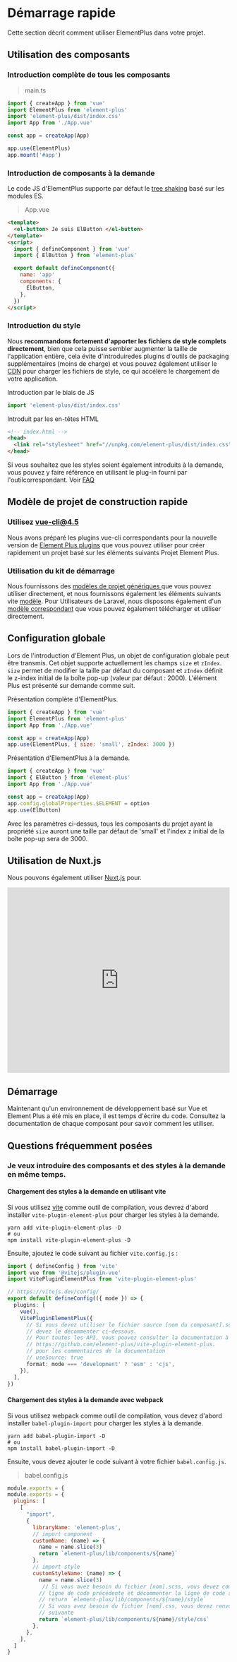 # Démarrage rapide

Cette section décrit comment utiliser ElementPlus dans votre projet.

## Utilisation des composants

### Introduction complète de tous les composants

> main.ts

```typescript
import { createApp } from 'vue'
import ElementPlus from 'element-plus'
import 'element-plus/dist/index.css'
import App from './App.vue'

const app = createApp(App)

app.use(ElementPlus)
app.mount('#app')
```

### Introduction de composants à la demande

Le code JS d'ElementPlus supporte par défaut le [tree shaking](https://webpack.js.org/guides/tree-shaking/)
basé sur les modules ES.

> App.vue

```html
<template>
  <el-button> Je suis ElButton </el-button>
</template>
<script>
  import { defineComponent } from 'vue'
  import { ElButton } from 'element-plus'

  export default defineComponent({
    name: 'app'
    components: {
      ElButton,
    },
  })
</script>
```

### Introduction du style

Nous **recommandons fortement d'apporter les fichiers de style complets directement**,
bien que cela puisse sembler augmenter la taille de l'application entière, cela
évite d'introduiredes plugins d'outils de packaging supplémentaires (moins de charge)
et vous pouvez également utiliser le [CDN](https://www.cloudflare.com/learning/cdn/what-is-a-cdn/)
pour charger les fichiers de style, ce qui accélère le chargement de votre application.

Introduction par le biais de JS

```typescript
import 'element-plus/dist/index.css'
```

Introduit par les en-têtes HTML

```html
<!-- index.html -->
<head>
  <link rel="stylesheet" href="//unpkg.com/element-plus/dist/index.css" />
</head>
```

Si vous souhaitez que les styles soient également introduits à la demande, vous
pouvez y faire référence en utilisant le plug-in fourni par l'outilcorrespondant.
Voir [FAQ](/#/fr-FR/component/quickstart#faqs)

## Modèle de projet de construction rapide

### Utilisez vue-cli@4.5

Nous avons préparé les plugins vue-cli correspondants pour la nouvelle version de
[Element Plus plugins](https://github.com/element-plus/vue-cli-plugin-element-plus)
que vous pouvez utiliser pour créer rapidement un projet basé sur les éléments suivants
Projet Element Plus.

### Utilisation du kit de démarrage

Nous fournissons des [modèles de projet génériques ](https://github.com/element-plus/element-plus-starter)
que vous pouvez utiliser directement, et nous fournissons également les éléments
suivants vite [modèle](https://github.com/element-plus/element-plus-vite-starter).
Pour
Utilisateurs de Laravel,
nous disposons également d'un [modèle correspondant](https://github.com/element-plus/element-plus-in-laravel-starter)
que vous pouvez également télécharger et utiliser directement.

## Configuration globale

Lors de l'introduction d'Element Plus, un objet de configuration globale peut être
transmis. Cet objet supporte actuellement les champs `size` et `zIndex`. `size`
permet de modifier la taille par défaut du composant et `zIndex` définit le
z-index initial de la boîte pop-up (valeur par défaut : 2000). L'élément Plus est
présenté sur demande comme suit.

Présentation complète d'ElementPlus.

```js
import { createApp } from 'vue'
import ElementPlus from 'element-plus'
import App from './App.vue'

const app = createApp(App)
app.use(ElementPlus, { size: 'small', zIndex: 3000 })
```

Présentation d'ElementPlus à la demande.

```js
import { createApp } from 'vue'
import { ElButton } from 'element-plus'
import App from './App.vue'

const app = createApp(App)
app.config.globalProperties.$ELEMENT = option
app.use(ElButton)
```

Avec les paramètres ci-dessus, tous les composants du projet ayant la propriété
`size` auront une taille par défaut de 'small' et l'index z initial de la boîte
pop-up sera de 3000.

## Utilisation de Nuxt.js

Nous pouvons également utiliser [Nuxt.js](https://nuxtjs.org) pour.

<div class="glitch-embed-wrap" style="height: 420px; width: 100%;">
  <iframe src="https://glitch.com/embed/#!/embed/nuxt-with-element?path=nuxt.config.js&previewSize=0&attributionHidden=true" alt="nuxt-with-element on glitch" style="height: 100%; width: 100%; border: 0;"></iframe>
</div>

## Démarrage

Maintenant qu'un environnement de développement basé sur Vue et Element Plus a
été mis en place, il est temps d'écrire du code. Consultez la documentation de
chaque composant pour savoir comment les utiliser.

## Questions fréquemment posées

### Je veux introduire des composants et des styles à la demande en même temps.

#### Chargement des styles à la demande en utilisant vite

Si vous utilisez [vite](https://vitejs.dev) comme outil de compilation, vous devrez
d'abord installer `vite-plugin-element-plus` pour charger les styles à la demande.

```shell
yarn add vite-plugin-element-plus -D
# ou
npm install vite-plugin-element-plus -D
```

Ensuite, ajoutez le code suivant au fichier `vite.config.js` :

```typescript
import { defineConfig } from 'vite'
import vue from '@vitejs/plugin-vue'
import VitePluginElementPlus from 'vite-plugin-element-plus'

// https://vitejs.dev/config/
export default defineConfig(({ mode }) => {
  plugins: [
    vue(),
    VitePluginElementPlus({
      // Si vous devez utiliser le fichier source [nom du composant].scss, vous
      // devez le décommenter ci-dessous.
      // Pour toutes les API, vous pouvez consulter la documentation à l'adresse
      // https://github.com/element-plus/vite-plugin-element-plus.
      // pour les commentaires de la documentation
      // useSource: true
      format: mode === 'development' ? 'esm' : 'cjs',
    }),
  ],
})
```

#### Chargement des styles à la demande avec webpack

Si vous utilisez webpack comme outil de compilation, vous devez d'abord
installer `babel-plugin-import` pour charger les styles à la demande.

```shell
yarn add babel-plugin-import -D
# ou
npm install babel-plugin-import -D
```

Ensuite, vous devez ajouter le code suivant à votre fichier `babel.config.js`.

> babel.config.js

```javascript
module.exports = {
module.exports = {
  plugins: [
    [
      "import",
      {
        libraryName: 'element-plus',
        // import component
        customName: (name) => {
          name = name.slice(3)
          return `element-plus/lib/components/${name}`
        },
        // import style
        customStyleName: (name) => {
          name = name.slice(3)
           // Si vous avez besoin du fichier [nom].scss, vous devez commenter la
          // ligne de code précédente et décommenter la ligne de code suivante.
          // return `element-plus/lib/components/${name}/style`
          // Si vous avez besoin du fichier [nom].css, vous devez renvoyer la ligne
          // suivante
          return `element-plus/lib/components/${name}/style/css`
        },
      },
    ],
  ]
}
```
